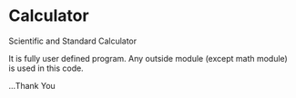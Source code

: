 # Calculator
Scientific and Standard Calculator

It is fully user defined program. Any outside module (except math module) is used in this code.

...Thank You
